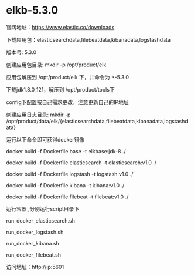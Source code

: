 # elkb-5.3.0

官网地址：https://www.elastic.co/downloads

下载应用包：elasticsearchdata,filebeatdata,kibanadata,logstashdata

版本号: 5.3.0

创建应用包目录: mkdir -p /opt/product/elk

应用包解压到 /opt/product/elk 下，并命令为 *-5.3.0

下载jdk1.8.0_121，解压到 /opt/product/tools下

config下配置按自己需求更改，注意更新自己的IP地址

创建应用日志目录: mkdir -p /opt/product/data/elk/{elasticsearchdata,filebeatdata,kibanadata,logstashdata}

运行以下命令即可获得docker镜像

docker build -f Dockerfile.base -t elkbase:jdk-8 ./

docker build -f Dockerfile.elasticsearch -t elasticsearch:v1.0 ./

docker build -f Dockerfile.logstash -t logstash:v1.0 ./

docker build -f Dockerfile.kibana -t kibana:v1.0 ./

docker build -f Dockerfile.filebeat -t filebeat:v1.0 ./

运行容器 ,分别运行script目录下

run_docker_elasticsearch.sh

run_docker_logstash.sh

run_docker_kibana.sh

run_docker_filebeat.sh

访问地址：http://ip:5601
